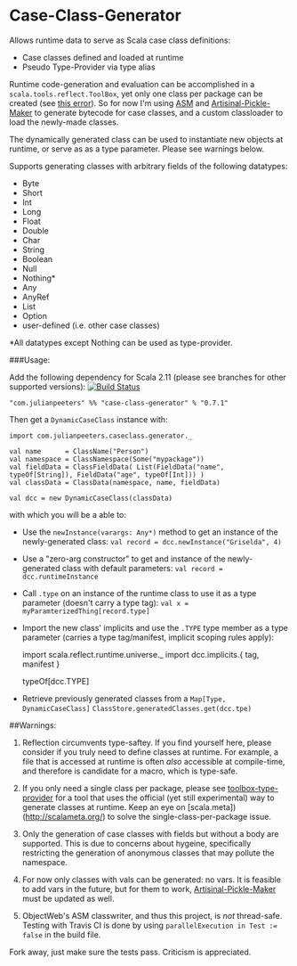 Case-Class-Generator
=====================

Allows runtime data to serve as Scala case class definitions:
* Case classes defined and loaded at runtime
* Pseudo Type-Provider via type alias

Runtime code-generation and evaluation can be accomplished in a `scala.tools.reflect.ToolBox`, yet only one class per package can be created (see [this error](https://github.com/julianpeeters/toolbox-salat-example/blob/two_classes_error/src/main/scala/Main.scala#L59)). So for now I'm using [ASM](http://asm.ow2.org/) and [Artisinal-Pickle-Maker](https://github.com/julianpeeters/artisanal-pickle-maker) to generate bytecode for case classes, and a custom classloader to load the newly-made classes.

The dynamically generated class can be used to instantiate new objects at runtime, or serve as as a type parameter. Please see warnings below.

Supports generating classes with arbitrary fields of the following datatypes: 

* Byte
* Short
* Int
* Long
* Float
* Double
* Char
* String
* Boolean
* Null
* Nothing*
* Any
* AnyRef
* List
* Option
* user-defined (i.e. other case classes)

*All datatypes except Nothing can be used as type-provider.


###Usage:

Add the following dependency for Scala 2.11 (please see branches for other supported versions): [![Build Status](https://travis-ci.org/julianpeeters/case-class-generator.svg?branch=master)](https://travis-ci.org/julianpeeters/case-class-generator)
  

    "com.julianpeeters" %% "case-class-generator" % "0.7.1"

Then get a `DynamicCaseClass` instance with:


    import com.julianpeeters.caseclass.generator._

    val name      = ClassName("Person")
    val namespace = ClassNamespace(Some("mypackage"))
    val fieldData = ClassFieldData( List(FieldData("name", typeOf[String]), FieldData("age", typeOf[Int])) )
    val classData = ClassData(namespace, name, fieldData)
    
    val dcc = new DynamicCaseClass(classData)


with which you will be a able to:


* Use the `newInstance(varargs: Any*)` method to get an instance of the newly-generated class:
    `val record = dcc.newInstance("Griselda", 4)`


* Use a "zero-arg constructor" to get and instance of the newly-generated class with default parameters:
    `val record = dcc.runtimeInstance`


* Call `.type` on an instance of the runtime class to use it as a type parameter (doesn't carry a type tag):
    `val x = myParamterizedThing[record.type]`


* Import the new  class' implicits and use the `.TYPE` type member as a type parameter (carries a type tag/manifest, implicit scoping rules apply):



    import scala.reflect.runtime.universe._
    import dcc.implicits.{ tag, manifest }

    typeOf[dcc.TYPE]


* Retrieve previously generated classes from a `Map[Type, DynamicCaseClass]`
     `ClassStore.generatedClasses.get(dcc.tpe)`


##Warnings: 

1) Reflection circumvents type-saftey. If you find yourself here, please consider if you truly need to define classes at runtime. For example, a file that is accessed at runtime is often *also* accessible at compile-time, and therefore is candidate for a macro, which is type-safe.

2) If you only need a single class per package, please see [toolbox-type-provider](https://github.com/julianpeeters/toolbox-type-provider) for a tool that uses the official (yet still experimental) way to generate classes at runtime. Keep an eye on [scala.meta])(http://scalameta.org/) to solve the single-class-per-package issue.

3) Only the generation of case classes with fields but without a body are supported. This is due to concerns about hygeine, specifically restricting the generation of anonymous classes that may pollute the namespace. 

4) For now only classes with vals can be generated: no vars. It is feasible to add vars in the future, but for them to work, [Artisinal-Pickle-Maker](https://github.com/julianpeeters/artisanal-pickle-maker) must be updated as well.

5) ObjectWeb's ASM classwriter, and thus this project, is _not_ thread-safe. Testing with Travis CI is done by using `parallelExecution in Test := false` in the build file.


Fork away, just make sure the tests pass. Criticism is appreciated.


